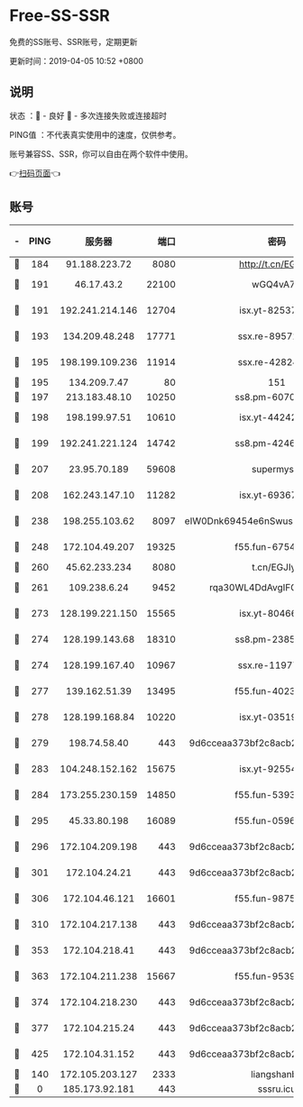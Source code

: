 # Free-SS-SSR

免费的SS账号、SSR账号，定期更新

更新时间：2019-04-05 10:52 +0800

## 说明

状态     ：🙂 - 良好 🙁 - 多次连接失败或连接超时

PING值   ：不代表真实使用中的速度，仅供参考。

账号兼容SS、SSR，你可以自由在两个软件中使用。

👉[扫码页面](https://liesauer.github.io/Free-SS-SSR/)👈

## 账号

|-|PING|服务器|端口|密码|加密方式|区域|
|:----:|:----:|:-----:|-----:|:----:|:----:|:----:|
|🙂|184|91.188.223.72|8080|http://t.cn/EGJIyrl|rc4-md5|RU|
|🙂|191|46.17.43.2|22100|wGQ4vA7D|aes-256-gcm|RU|
|🙂|191|192.241.214.146|12704|isx.yt-82537234|aes-256-cfb|US|
|🙂|193|134.209.48.248|17771|ssx.re-89572138|aes-256-cfb|US|
|🙂|195|198.199.109.236|11914|ssx.re-42824797|aes-256-cfb|US|
|🙂|195|134.209.7.47|80|151|chacha20|US|
|🙂|197|213.183.48.10|10250|ss8.pm-60707476|rc4-md5|RU|
|🙂|198|198.199.97.51|10610|isx.yt-44242885|aes-256-cfb|US|
|🙂|199|192.241.221.124|14742|ss8.pm-42467261|aes-256-cfb|US|
|🙂|207|23.95.70.189|59608|supermyssr|chacha20-ietf|US|
|🙂|208|162.243.147.10|11282|isx.yt-69367620|aes-256-cfb|US|
|🙂|238|198.255.103.62|8097|eIW0Dnk69454e6nSwuspv9DmS201tQ0D|aes-256-cfb|US|
|🙂|248|172.104.49.207|19325|f55.fun-67542122|aes-256-cfb|SG|
|🙂|260|45.62.233.234|8080|t.cn/EGJIyrl|rc4-md5|CA|
|🙂|261|109.238.6.24|9452|rqa30WL4DdAvgIFG6Fs3znzTa|aes-256-cfb|FR|
|🙂|273|128.199.221.150|15565|isx.yt-80466912|aes-256-cfb|SG|
|🙂|274|128.199.143.68|18310|ss8.pm-23855418|aes-256-cfb|SG|
|🙂|274|128.199.167.40|10967|ssx.re-11977047|aes-256-cfb|SG|
|🙂|277|139.162.51.39|13495|f55.fun-40234705|aes-256-cfb|SG|
|🙂|278|128.199.168.84|10220|isx.yt-03519037|aes-256-cfb|SG|
|🙂|279|198.74.58.40|443|9d6cceaa373bf2c8acb22e60b6a58be6|aes-256-cfb|US|
|🙂|283|104.248.152.162|15675|isx.yt-92554482|aes-256-cfb|SG|
|🙂|284|173.255.230.159|14850|f55.fun-53932757|aes-256-cfb|US|
|🙂|295|45.33.80.198|16089|f55.fun-05960276|aes-256-cfb|US|
|🙂|296|172.104.209.198|443|9d6cceaa373bf2c8acb22e60b6a58be6|aes-256-cfb|US|
|🙂|301|172.104.24.21|443|9d6cceaa373bf2c8acb22e60b6a58be6|aes-256-cfb|US|
|🙂|306|172.104.46.121|16601|f55.fun-98755014|aes-256-cfb|SG|
|🙂|310|172.104.217.138|443|9d6cceaa373bf2c8acb22e60b6a58be6|aes-256-cfb|US|
|🙂|353|172.104.218.41|443|9d6cceaa373bf2c8acb22e60b6a58be6|aes-256-cfb|US|
|🙂|363|172.104.211.238|15667|f55.fun-95394405|aes-256-cfb|US|
|🙂|374|172.104.218.230|443|9d6cceaa373bf2c8acb22e60b6a58be6|aes-256-cfb|US|
|🙂|377|172.104.215.24|443|9d6cceaa373bf2c8acb22e60b6a58be6|aes-256-cfb|US|
|🙂|425|172.104.31.152|443|9d6cceaa373bf2c8acb22e60b6a58be6|aes-256-cfb|US|
|🙁|140|172.105.203.127|2333|liangshanbo|chacha20|JP|
|🙁|0|185.173.92.181|443|sssru.icu|rc4-md5|RU|
